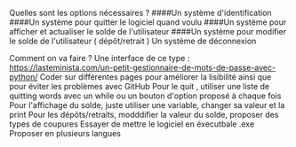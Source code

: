 Quelles sont les options nécessaires ?
####Un système d'identification
####Un système pour quitter le logiciel quand voulu
####Un système pour afficher et actualiser le solde de l'utilisateur
####Un système pour modifier le solde de l'utilisateur ( dépôt/retrait )
    Un système de déconnexion


Comment on va faire ?
    Une interface de ce type : https://lasteminista.com/un-petit-gestionnaire-de-mots-de-passe-avec-python/
    Coder sur différentes pages pour améliorer la lisibilité ainsi que pour éviter les problèmes avec GitHub
    Pour le quit , utiliser une liste de quitting words avec un while ou un bouton d'option proposé à chaque fois
    Pour l'affichage du solde, juste utiliser une variable, changer sa valeur et la print
    Pour les dépôts/retraits, modddifier la valeur du solde, proposer des types de coupures
    Essayer de mettre le logiciel en éxecutbale .exe
    Proposer en plusieurs langues